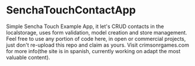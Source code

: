 SenchaTouchContactApp
=====================

Simple Sencha Touch Example App, it let's CRUD contacts in the localstorage, uses form validation, model creation and store management.
Feel free to use any portion of code here, in open or commercial projects, just don't re-upload this repo and claim as yours.
Visit crimsonrgames.com for more info(the site is in spanish, currently working on adapt the most valuable content). 
